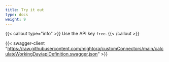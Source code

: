 ```yaml
---
title: Try it out
type: docs
weight: 9
---
```


{{< callout type="info" >}}
  Use the API key `free`.
{{< /callout >}}

{{< swagger-client "https://raw.githubusercontent.com/mightora/customConnectors/main/calculateWorkingDay/apiDefinition.swagger.json" >}}
